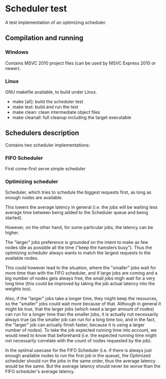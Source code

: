 # Scheduler test

A test implementation of an optimizing scheduler.

## Compilation and running
### Windows
Contains MSVC 2010 project files (can be used by MSVC Express 2010 or newer).

### Linux
GNU makefile available, to build under Linux.
* make [all]: build the scheduler test
* make test: build and run the test
* make clean: clean intermediate object files
* make cleanall: full cleanup including the target executable

## Schedulers description

Contains two scheduler implementations:

### FIFO Scheduler
First come-first serve simple scheduler


### Optimizing scheduler
Scheduler, which tries to schedule the biggest requests first, as long as enough
nodes are available.

This lowers the average latency in general (i.e. the jobs will be waiting less
average time between being added to the Scheduler queue and being started).

However, on the other hand, for some particular jobs, the latency can be higher.

The "larger" jobs preference is grounded on the intent to make as few nodes idle
as possible all the time ("keep the hamsters busy"). Thus the optimizing
scheduler always wants to match the largest requests to the available nodes.

This could however lead to the situation, where the "smaller" jobs wait for more
time than with the FIFO scheduler, and if large jobs are coming and a big number
of nodes gets always free, the small jobs migh wait for a very long time
(this could be improved by taking the job actual latency into the weights too).

Also, if the "larger" jobs take a longer time, they might keep the resources, so
the "smaller" jobs could wait more because of that. Although in general it might
be true, that the larger jobs (which need a larger amount of nodes) can run for
a longer time than the smaller jobs, it is actually not necessarily always true
(as the smaller job can run for a long time too, and in the fact, the "larger"
job can actually finish faster, because it is using a larger number of nodes).
To take the job expected running time into account, we would need to know that
beforehand (i.e. the expected running time might not necessarily correlate
with the count of nodes requested by the job).

In the optimal usecase for the FIFO Scheduler (i.e. if there is always just
enough available nodes to run the first job in the queue), the Optimized
scheduler should run the jobs in the same order, thus the average latency would
be the same. But the average latency should never be worse than the FIFO
scheduler's average latency.
